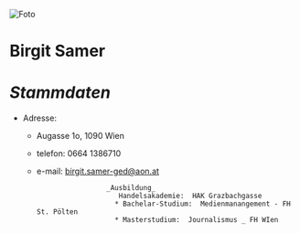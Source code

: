 
![Foto](https://pbs.twimg.com/profile_images/799380255391830016/CzNtL_bs_400x400.jpg)


# **Birgit Samer**

# _Stammdaten_
* Adresse: 
  * Augasse 1o, 1090 Wien
  * telefon: 0664 1386710
  * e-mail:  birgit.samer-ged@aon.at

 
                         _Ausbildung_
                            Handelsakademie:  HAK Grazbachgasse
                           * Bachelar-Studium:  Medienmanangement - FH St. Pölten
                           * Masterstudium:  Journalismus _ FH WIen

 
